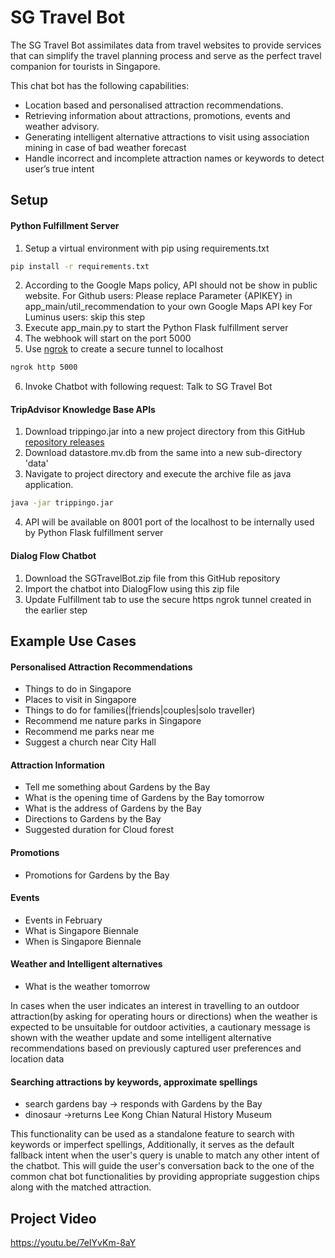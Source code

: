 # SG Travel Bot

The SG Travel Bot assimilates data from travel websites to provide services that can simplify the travel planning process and serve as the perfect travel companion for tourists in Singapore.


This chat bot has the following capabilities:
- Location based and personalised attraction recommendations.
- Retrieving information about attractions, promotions, events and weather advisory.
- Generating intelligent alternative attractions to visit using association mining in case of bad weather forecast
- Handle incorrect and incomplete attraction names or keywords to detect user’s true intent 


## Setup
#### Python Fulfillment Server
1. Setup a virtual environment with pip using requirements.txt

```bash
pip install -r requirements.txt
```

2. According to the Google Maps policy, API should not be show in public website.
   For Github users: Please replace Parameter {APIKEY} in app_main/util_recommendation to your own Google Maps API key
   For Luminus users: skip this step
3. Execute app_main.py to start the Python Flask fulfillment server
4. The webhook will start on the port 5000
5. Use [ngrok](https://ngrok.com/download) to create a secure tunnel to localhost

```bash
ngrok http 5000
```
6. Invoke Chatbot with following request: 
Talk to SG Travel Bot

#### TripAdvisor Knowledge Base APIs

1. Download trippingo.jar into a new project directory from this GitHub [repository releases](https://github.com/vidur6789/trippingo/releases)
2. Download datastore.mv.db from the same into a new sub-directory 'data'
3. Navigate to project directory and execute the archive file as java application.
```bash
java -jar trippingo.jar
```

4. API will be available on 8001 port of the localhost to be internally used by Python Flask fulfillment server

#### Dialog Flow Chatbot
1. Download the SGTravelBot.zip file from this GitHub repository
2. Import the chatbot into DialogFlow using this zip file
3. Update Fulfillment tab to use the secure https ngrok tunnel created in the earlier step

## Example Use Cases


#### Personalised  Attraction Recommendations
 - Things to do in Singapore
 - Places to visit in Singapore
 - Things to do for families(|friends|couples|solo traveller)
 - Recommend me nature parks in Singapore
 - Recommend me parks near me
 - Suggest a church near City Hall

#### Attraction Information
 - Tell me something about Gardens by the Bay
 - What is the opening time of Gardens by the Bay tomorrow
 - What is the address of Gardens by the Bay
 - Directions to Gardens by the Bay
 - Suggested duration for Cloud forest


#### Promotions
 - Promotions for Gardens by the Bay

#### Events
 - Events in February
 - What is Singapore Biennale
 - When is Singapore Biennale

#### Weather and Intelligent alternatives
 - What is the weather tomorrow

In cases when the user indicates an interest in travelling to an outdoor attraction(by asking for operating hours or directions) when the weather is expected to be unsuitable for outdoor activities, a cautionary message is shown with the weather update and some intelligent alternative recommendations based on previously captured user preferences and location data

#### Searching attractions by keywords, approximate spellings
 - search gardens bay -> responds with Gardens by the Bay
 - dinosaur ->returns Lee Kong Chian Natural History Museum

This functionality can be used as a standalone feature to search with keywords or imperfect spellings, Additionally, it serves as the default fallback intent when the user's query is unable to match any other intent of the chatbot. This will guide the user's conversation back to the one of the common chat bot functionalities by providing appropriate suggestion chips along with the matched attraction. 


## Project Video
https://youtu.be/7eIYvKm-8aY
